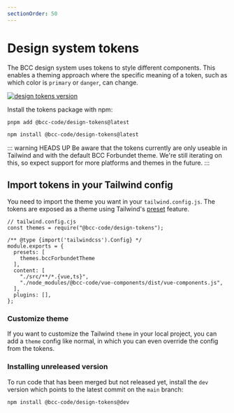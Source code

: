 ```yaml
---
sectionOrder: 50
---
```


# Design system tokens
The BCC design system uses tokens to style different components. This enables a theming approach where the specific meaning of a token, such as which color is `primary` or `danger`, can change.

[![design tokens version](https://img.shields.io/npm/v/@bcc-code/design-tokens/latest?label=%40bcc-code%2Fdesign-tokens)](https://github.com/bcc-code/bcc-design-tokens/releases)

Install the tokens package with npm:

<CodeGroup>
  <CodeGroupItem title="PNPM" active>

```sh
pnpm add @bcc-code/design-tokens@latest
```

  </CodeGroupItem>

  <CodeGroupItem title="NPM">

```sh
npm install @bcc-code/design-tokens@latest
```

  </CodeGroupItem>
</CodeGroup>

::: warning HEADS UP
Be aware that the tokens currently are only useable in Tailwind and with the default BCC Forbundet theme. We're still iterating on this, so expect support for more platforms and themes in the future.
:::

## Import tokens in your Tailwind config
You need to import the theme you want in your `tailwind.config.js`. The tokens are exposed as a theme using Tailwind's [preset](https://tailwindcss.com/docs/presets) feature. 

```js{2,6-8}
// tailwind.config.cjs
const themes = require("@bcc-code/design-tokens");

/** @type {import('tailwindcss').Config} */
module.exports = {
  presets: [
    themes.bccForbundetTheme
  ],
  content: [
    "./src/**/*.{vue,ts}",
    "./node_modules/@bcc-code/vue-components/dist/vue-components.js",
  ],
  plugins: [],
};
```

### Customize theme
If you want to customize the Tailwind `theme` in your local project, you can add a `theme` config like normal, in which you can even override the config from the tokens.

### Installing unreleased version
To run code that has been merged but not released yet, install the `dev` version which points to the latest commit on the `main` branch:
```sh
npm install @bcc-code/design-tokens@dev
```
